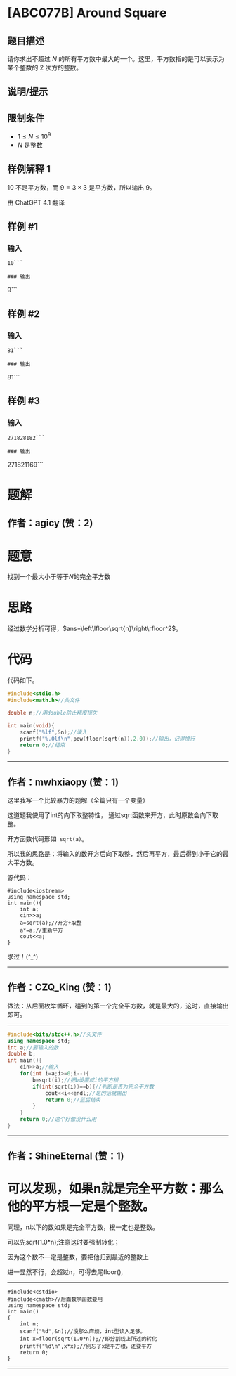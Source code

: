 # [ABC077B] Around Square

## 题目描述

请你求出不超过 $N$ 的所有平方数中最大的一个。这里，平方数指的是可以表示为某个整数的 $2$ 次方的整数。

## 说明/提示

## 限制条件

- $1 \leq N \leq 10^9$
- $N$ 是整数

## 样例解释 1

$10$ 不是平方数，而 $9 = 3 \times 3$ 是平方数，所以输出 $9$。

由 ChatGPT 4.1 翻译

## 样例 #1

### 输入

```
10```

### 输出

```
9```

## 样例 #2

### 输入

```
81```

### 输出

```
81```

## 样例 #3

### 输入

```
271828182```

### 输出

```
271821169```

# 题解

## 作者：agicy (赞：2)

# 题意

找到一个最大小于等于$N$的完全平方数

# 思路

经过数学分析可得，$ans=\left\lfloor\sqrt{n}\right\rfloor^2$。

# 代码

代码如下。

```cpp
#include<stdio.h>
#include<math.h>//头文件

double n;//用double防止精度损失

int main(void){
	scanf("%lf",&n);//读入
	printf("%.0lf\n",pow(floor(sqrt(n)),2.0));//输出，记得换行
	return 0;//结束
}
```

---

## 作者：mwhxiaopy (赞：1)

这里我写一个比较暴力的题解（全篇只有一个变量）

这道题我使用了int的向下取整特性，
通过sqrt函数来开方，此时原数会向下取整。

开方函数代码形如``` sqrt(a)```。

所以我的思路是：将输入的数开方后向下取整，然后再平方，最后得到小于它的最大平方数。

源代码：
```
#include<iostream>
using namespace std;
int main(){
    int a;
    cin>>a;
    a=sqrt(a);//开方+取整
    a*=a;//重新平方
    cout<<a;
}
```
求过！(^_^)

---

## 作者：CZQ_King (赞：1)

做法：从后面枚举循环，碰到的第一个完全平方数，就是最大的，这时，直接输出即可。


------------

```cpp
#include<bits/stdc++.h>//头文件
using namespace std;
int a;//要输入的数
double b;
int main(){
    cin>>a;//输入
    for(int i=a;i>=0;i--){
        b=sqrt(i);//把b设置成i的平方根
        if(int(sqrt(i))==b){//判断是否为完全平方数
            cout<<i<<endl;//是的话就输出
            return 0;//蓝后结束
        }
    }
    return 0;//这个好像没什么用
}
```

---

## 作者：ShineEternal (赞：1)

# 可以发现，如果n就是完全平方数：那么他的平方根一定是个整数。

同理，n以下的数如果是完全平方数，根一定也是整数。

可以先sqrt(1.0*n);注意这时要强制转化；

因为这个数不一定是整数，要把他归到最近的整数上

进一显然不行，会超过n，可得去尾floor(),



------------


```
#include<cstdio>
#include<cmath>//后面数学函数要用
using namespace std;
int main()
{
	int n;
	scanf("%d",&n);//没那么麻烦，int型读入足够。
	int x=floor(sqrt(1.0*n));//即分割线上所述的转化
	printf("%d\n",x*x);//别忘了x是平方根，还要平方
	return 0;
}
```

---

